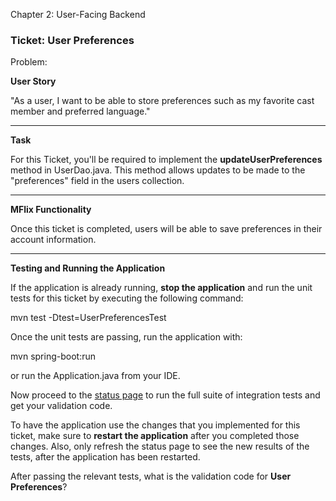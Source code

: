 ﻿
Chapter 2: User-Facing Backend

### Ticket: User Preferences

Problem:

**User Story**

"As a user, I want to be able to store preferences such as my favorite cast member and preferred language."

----------

**Task**

For this Ticket, you'll be required to implement the **updateUserPreferences** method in UserDao.java. This method allows updates to be made to the "preferences" field in the users collection.

----------

**MFlix Functionality**

Once this ticket is completed, users will be able to save preferences in their account information.

----------

**Testing and Running the Application**

If the application is already running, **stop the application** and run the unit tests for this ticket by executing the following command:

mvn test -Dtest=UserPreferencesTest

Once the unit tests are passing, run the application with:

mvn spring-boot:run

or run the Application.java from your IDE.

Now proceed to the [status page](http://localhost:5000/status) to run the full suite of integration tests and get your validation code.

To have the application use the changes that you implemented for this ticket, make sure to **restart the application** after you completed those changes. Also, only refresh the status page to see the new results of the tests, after the application has been restarted.

After passing the relevant tests, what is the validation code for **User Preferences**?

